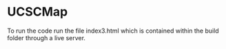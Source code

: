 # UCSCMap
 To run the code run the file index3.html which is contained within the build folder through a live server. 
